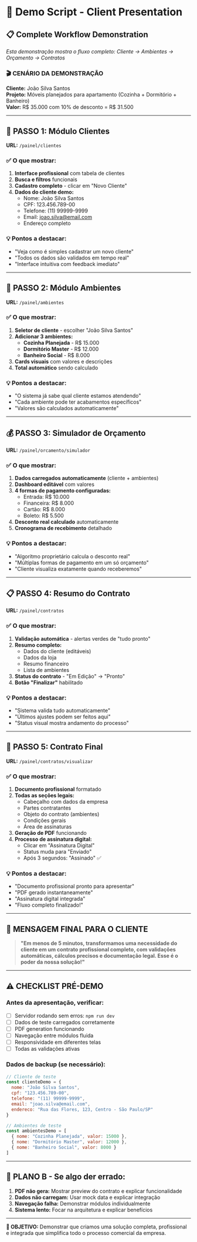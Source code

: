 # 🎯 Demo Script - Client Presentation

## 📋 Complete Workflow Demonstration
*Esta demonstração mostra o fluxo completo: Cliente → Ambientes → Orçamento → Contratos*

### 🎬 **CENÁRIO DA DEMONSTRAÇÃO**
**Cliente:** João Silva Santos  
**Projeto:** Móveis planejados para apartamento (Cozinha + Dormitório + Banheiro)  
**Valor:** R$ 35.000 com 10% de desconto = R$ 31.500

---

## 🚀 **PASSO 1: Módulo Clientes**
**URL:** `/painel/clientes`

### ✅ O que mostrar:
1. **Interface profissional** com tabela de clientes
2. **Busca e filtros** funcionais
3. **Cadastro completo** - clicar em "Novo Cliente"
4. **Dados do cliente demo:**
   - Nome: João Silva Santos
   - CPF: 123.456.789-00
   - Telefone: (11) 99999-9999
   - Email: joao.silva@email.com
   - Endereço completo

### 💡 **Pontos a destacar:**
- "Veja como é simples cadastrar um novo cliente"
- "Todos os dados são validados em tempo real"
- "Interface intuitiva com feedback imediato"

---

## 🏢 **PASSO 2: Módulo Ambientes** 
**URL:** `/painel/ambientes`

### ✅ O que mostrar:
1. **Seletor de cliente** - escolher "João Silva Santos"
2. **Adicionar 3 ambientes:**
   - **Cozinha Planejada** - R$ 15.000
   - **Dormitório Master** - R$ 12.000  
   - **Banheiro Social** - R$ 8.000
3. **Cards visuais** com valores e descrições
4. **Total automático** sendo calculado

### 💡 **Pontos a destacar:**
- "O sistema já sabe qual cliente estamos atendendo"
- "Cada ambiente pode ter acabamentos específicos"
- "Valores são calculados automaticamente"

---

## 💰 **PASSO 3: Simulador de Orçamento**
**URL:** `/painel/orcamento/simulador`

### ✅ O que mostrar:
1. **Dados carregados automaticamente** (cliente + ambientes)
2. **Dashboard editável** com valores
3. **4 formas de pagamento configuradas:**
   - Entrada: R$ 10.000
   - Financeira: R$ 8.000  
   - Cartão: R$ 8.000
   - Boleto: R$ 5.500
4. **Desconto real calculado** automaticamente
5. **Cronograma de recebimento** detalhado

### 💡 **Pontos a destacar:**
- "Algoritmo proprietário calcula o desconto real"
- "Múltiplas formas de pagamento em um só orçamento"
- "Cliente visualiza exatamente quando receberemos"

---

## 📋 **PASSO 4: Resumo do Contrato**
**URL:** `/painel/contratos`

### ✅ O que mostrar:
1. **Validação automática** - alertas verdes de "tudo pronto"
2. **Resumo completo:**
   - Dados do cliente (editáveis)
   - Dados da loja
   - Resumo financeiro
   - Lista de ambientes
3. **Status do contrato** - "Em Edição" → "Pronto"
4. **Botão "Finalizar"** habilitado

### 💡 **Pontos a destacar:**
- "Sistema valida tudo automaticamente"
- "Últimos ajustes podem ser feitos aqui"
- "Status visual mostra andamento do processo"

---

## 📄 **PASSO 5: Contrato Final** 
**URL:** `/painel/contratos/visualizar`

### ✅ O que mostrar:
1. **Documento profissional** formatado
2. **Todas as seções legais:**
   - Cabeçalho com dados da empresa
   - Partes contratantes
   - Objeto do contrato (ambientes)
   - Condições gerais
   - Área de assinaturas
3. **Geração de PDF** funcionando
4. **Processo de assinatura digital:**
   - Clicar em "Assinatura Digital"
   - Status muda para "Enviado"
   - Após 3 segundos: "Assinado" ✅

### 💡 **Pontos a destacar:**
- "Documento profissional pronto para apresentar"
- "PDF gerado instantaneamente"
- "Assinatura digital integrada"
- "Fluxo completo finalizado!"

---

## 🎯 **MENSAGEM FINAL PARA O CLIENTE**

> **"Em menos de 5 minutos, transformamos uma necessidade do cliente em um contrato profissional completo, com validações automáticas, cálculos precisos e documentação legal. Esse é o poder da nossa solução!"**

---

## ⚠️ **CHECKLIST PRÉ-DEMO**

### Antes da apresentação, verificar:
- [ ] Servidor rodando sem erros: `npm run dev`
- [ ] Dados de teste carregados corretamente
- [ ] PDF generation funcionando
- [ ] Navegação entre módulos fluida
- [ ] Responsividade em diferentes telas
- [ ] Todas as validações ativas

### Dados de backup (se necessário):
```javascript
// Cliente de teste
const clienteDemo = {
  nome: "João Silva Santos",
  cpf: "123.456.789-00", 
  telefone: "(11) 99999-9999",
  email: "joao.silva@email.com",
  endereco: "Rua das Flores, 123, Centro - São Paulo/SP"
}

// Ambientes de teste
const ambientesDemo = [
  { nome: "Cozinha Planejada", valor: 15000 },
  { nome: "Dormitório Master", valor: 12000 },
  { nome: "Banheiro Social", valor: 8000 }
]
```

---

## 🚨 **PLANO B - Se algo der errado:**

1. **PDF não gera:** Mostrar preview do contrato e explicar funcionalidade
2. **Dados não carregam:** Usar mock data e explicar integração
3. **Navegação falha:** Demonstrar módulos individualmente
4. **Sistema lento:** Focar na arquitetura e explicar benefícios

---

**🎯 OBJETIVO:** Demonstrar que criamos uma solução completa, profissional e integrada que simplifica todo o processo comercial da empresa.